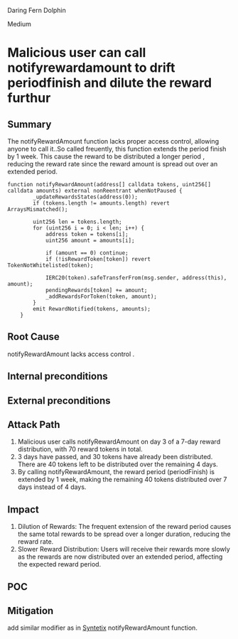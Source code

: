 Daring Fern Dolphin

Medium

# Malicious user can call notifyrewardamount to drift periodfinish and dilute the reward furthur


## Summary
The notifyRewardAmount function lacks proper access control, allowing anyone to call it..So called freuently, this function extends the period finish by 1 week.
This cause the reward to be distributed a longer period , reducing the reward rate since the reward amount is spread out over an extended period.


```
function notifyRewardAmount(address[] calldata tokens, uint256[] calldata amounts) external nonReentrant whenNotPaused {
		_updateRewardsStates(address(0));
		if (tokens.length != amounts.length) revert ArraysMismatched();

		uint256 len = tokens.length;
		for (uint256 i = 0; i < len; i++) {
			address token = tokens[i];
			uint256 amount = amounts[i];

			if (amount == 0) continue;
			if (!isRewardToken[token]) revert TokenNotWhitelisted(token);

			IERC20(token).safeTransferFrom(msg.sender, address(this), amount);
			pendingRewards[token] += amount;
			_addRewardsForToken(token, amount);
		}
		emit RewardNotified(tokens, amounts);
	}
```


## Root Cause
notifyRewardAmount lacks access control
.
## Internal preconditions
## External preconditions
## Attack Path
1. Malicious user calls notifyRewardAmount on day 3 of a 7-day reward distribution, with 70 reward tokens in total.
2. 3 days have passed, and 30 tokens have already been distributed. There are 40 tokens left to be distributed over the remaining 4 days.
3. By calling notifyRewardAmount, the reward period (periodFinish) is extended by 1 week, making the remaining 40 tokens distributed over 7 days instead of 4 days.
## Impact
1. Dilution of Rewards: The frequent extension of the reward period causes the same total rewards to be spread over a longer duration, reducing the reward rate.
2. Slower Reward Distribution: Users will receive their rewards more slowly as the rewards are now distributed over an extended period, affecting the expected reward period.
## POC
## Mitigation
add similar modifier as in [Syntetix](https://github.com/Synthetixio/synthetix/blob/develop/contracts/StakingRewards.sol#L113) notifyRewardAmount function.


